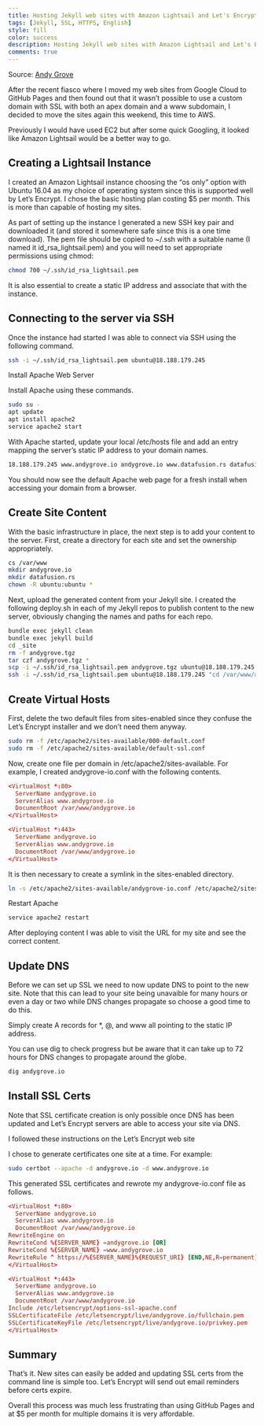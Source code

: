 ```yaml
---
title: Hosting Jekyll web sites with Amazon Lightsail and Let's Encrypt SSL
tags: [Jekyll, SSL, HTTPS, English]
style: fill
color: success
description: Hosting Jekyll web sites with Amazon Lightsail and Let's Encrypt SSL
comments: true
---
```


Source: [Andy Grove](https://andygrove.io/2018/05/hosting-jekyll-lightsail-lets-encrypt-ssl/)

After the recent fiasco where I moved my web sites from Google Cloud to GitHub Pages and then found out that it wasn’t possible to use a custom domain with SSL with both an apex domain and a www subdomain, I decided to move the sites again this weekend, this time to AWS.

Previously I would have used EC2 but after some quick Googling, it looked like Amazon Lightsail would be a better way to go.

## Creating a Lightsail Instance

I created an Amazon Lightsail instance choosing the “os only” option with Ubuntu 16.04 as my choice of operating system since this is supported well by Let’s Encrypt. I chose the basic hosting plan costing $5 per month. This is more than capable of hosting my sites.

As part of setting up the instance I generated a new SSH key pair and downloaded it (and stored it somewhere safe since this is a one time download). The pem file should be copied to ~/.ssh with a suitable name (I named it id_rsa_lightsail.pem) and you will need to set appropriate permissions using chmod:

```sh
chmod 700 ~/.ssh/id_rsa_lightsail.pem 
```

It is also essential to create a static IP address and associate that with the instance.

## Connecting to the server via SSH

Once the instance had started I was able to connect via SSH using the following command.

```sh
ssh -i ~/.ssh/id_rsa_lightsail.pem ubuntu@18.188.179.245
```

Install Apache Web Server

Install Apache using these commands.

```sh
sudo su -
apt update
apt install apache2
service apache2 start
```

With Apache started, update your local /etc/hosts file and add an entry mapping the server’s static IP address to your domain names.

```sh
18.188.179.245 www.andygrove.io andygrove.io www.datafusion.rs datafusion.rs 
```

You should now see the default Apache web page for a fresh install when accessing your domain from a browser.

## Create Site Content

With the basic infrastructure in place, the next step is to add your content to the server. First, create a directory for each site and set the ownership appropriately.

```sh
cs /var/www
mkdir andygrove.io
mkdir datafusion.rs
chown -R ubuntu:ubuntu *
```

Next, upload the generated content from your Jekyll site. I created the following deploy.sh in each of my Jekyll repos to publish content to the new server, obviously changing the names and paths for each repo.

```sh
bundle exec jekyll clean
bundle exec jekyll build
cd _site
rm -f andygrove.tgz
tar czf andygrove.tgz *
scp -i ~/.ssh/id_rsa_lightsail.pem andygrove.tgz ubuntu@18.188.179.245:
ssh -i ~/.ssh/id_rsa_lightsail.pem ubuntu@18.188.179.245 "cd /var/www/andygrove.io ; tar xzf /home/ubuntu/andygrove.tgz"
```

## Create Virtual Hosts

First, delete the two default files from sites-enabled since they confuse the Let’s Encrypt installer and we don’t need them anyway.

```sh
sudo rm -f /etc/apache2/sites-available/000-default.conf 
sudo rm -f /etc/apache2/sites-available/default-ssl.conf 
```

Now, create one file per domain in /etc/apache2/sites-available. For example, I created andygrove-io.conf with the following contents.

```conf
<VirtualHost *:80>
  ServerName andygrove.io
  ServerAlias www.andygrove.io
  DocumentRoot /var/www/andygrove.io
</VirtualHost>

<VirtualHost *:443>
  ServerName andygrove.io
  ServerAlias www.andygrove.io
  DocumentRoot /var/www/andygrove.io
</VirtualHost>
```

It is then necessary to create a symlink in the sites-enabled directory.

```sh
ln -s /etc/apache2/sites-available/andygrove-io.conf /etc/apache2/sites-enabled/andygrove-io.conf
```

Restart Apache

```sh
service apache2 restart
```

After deploying content I was able to visit the URL for my site and see the correct content.

## Update DNS

Before we can set up SSL we need to now update DNS to point to the new site. Note that this can lead to your site being unavaible for many hours or even a day or two while DNS changes propagate so choose a good time to do this.

Simply create A records for *, @, and www all pointing to the static IP address.

You can use dig to check progress but be aware that it can take up to 72 hours for DNS changes to propagate around the globe.

```sh
dig andygrove.io
```

## Install SSL Certs

Note that SSL certificate creation is only possible once DNS has been updated and Let’s Encrypt servers are able to access your site via DNS.

I followed these instructions on the Let’s Encrypt web site

I chose to generate certificates one site at a time. For example:

```sh
sudo certbot --apache -d andygrove.io -d www.andygrove.io
```

This generated SSL certificates and rewrote my andygrove-io.conf file as follows.

```conf
<VirtualHost *:80>
  ServerName andygrove.io
  ServerAlias www.andygrove.io
  DocumentRoot /var/www/andygrove.io
RewriteEngine on
RewriteCond %{SERVER_NAME} =andygrove.io [OR]
RewriteCond %{SERVER_NAME} =www.andygrove.io
RewriteRule ^ https://%{SERVER_NAME}%{REQUEST_URI} [END,NE,R=permanent]
</VirtualHost>

<VirtualHost *:443>
  ServerName andygrove.io
  ServerAlias www.andygrove.io
  DocumentRoot /var/www/andygrove.io
Include /etc/letsencrypt/options-ssl-apache.conf
SSLCertificateFile /etc/letsencrypt/live/andygrove.io/fullchain.pem
SSLCertificateKeyFile /etc/letsencrypt/live/andygrove.io/privkey.pem
</VirtualHost>
```

## Summary

That’s it. New sites can easily be added and updating SSL certs from the command line is simple too. Let’s Encrypt will send out email reminders before certs expire.

Overall this process was much less frustrating than using GitHub Pages and at $5 per month for multiple domains it is very affordable.

